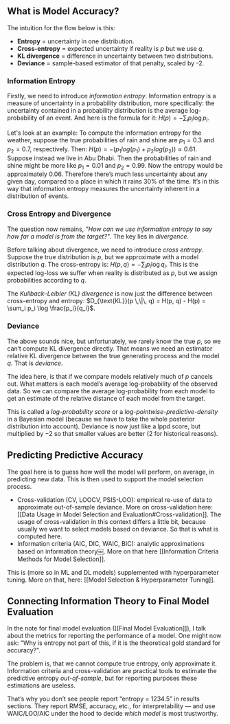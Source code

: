 ## What is Model Accuracy?
The intuition for the flow below is this:
- **Entropy** = uncertainty in one distribution.
- **Cross-entropy** = expected uncertainty if reality is $p$ but we use $q$.
- **KL divergence** = difference in uncertainty between two distributions.
- **Deviance** = sample-based estimator of that penalty, scaled by -2.
### Information Entropy
Firstly, we need to introduce *information entropy*. Information entropy is a measure of uncertainty in a probability distribution, more specifically: the uncertainty contained in a probability distribution is the average log-probability of an event. And here is the formula for it: $H(p) = - \sum_i p_i \log p_i$.

Let's look at an example: To compute the information entropy for the weather, suppose the true probabilities of rain and shine are $p_1 = 0.3$ and $p_2 = 0.7$, respectively. Then: $H(p) = −(p_1 log(p_1) + p_2 log(p_2)) ≈ 0.61$. Suppose instead we live in Abu Dhabi. Then the probabilities of rain and shine might be more like $p_1 = 0.01$ and $p_2 = 0.99$. Now the entropy would be approximately $0.06$. Therefore there’s much less uncertainty about any given day, compared to a place in which it rains 30% of the time. It’s in this way that information entropy measures the uncertainty inherent in a distribution of events. 
### Cross Entropy and Divergence
The question now remains, *"How can we use information entropy to say how far a model is from the target?"*. The key lies in *divergence*. 

Before talking about divergence, we need to introduce *cross entropy*. Suppose the true distribution is $p$, but we approximate with a model distribution $q$. The cross-entropy is: $H(p, q) = - \sum_i p_i \log q_i$. This is the expected log-loss we suffer when reality is distributed as $p$, but we assign probabilities according to $q$.

The *Kullback–Leibler (KL) divergence* is now just the difference between cross-entropy and entropy: $D_{\text{KL}}(p \,\|\, q) = H(p, q) - H(p) = \sum_i p_i \log \frac{p_i}{q_i}$.
### Deviance
The above sounds nice, but unfortunately, we rarely know the true $p$, so we can’t compute KL divergence directly. That means we need an estimator relative KL divergence between the true generating process and the model $q$. That is *deviance*. 

The idea here, is that if we compare models relatively much of $p$ cancels out. What matters is each model’s average log-probability of the observed data. So we can compare the average log-probability from each model to get an estimate of the relative distance of each model from the target.

This is called a *log-probability score* or a *log-pointwise-predictive-density* in a Bayesian model (because we have to take the whole posterior distribution into account). Deviance is now just like a lppd score, but multiplied by $−2$ so that smaller values are better (2 for historical reasons).
## Predicting Predictive Accuracy
The goal here is to guess how well the model will perform, on average, in predicting new data. This is then used to support the model selection process. 
- Cross-validation (CV, LOOCV, PSIS-LOO): empirical re-use of data to approximate out-of-sample deviance. More on cross-validation here: [[Data Usage in Model Selection and Evaluation#Cross-validation]]. The usage of cross-validation in this context differs a little bit, because usually we want to select models based on deviance. So that is what is computed here. 
- Information criteria (AIC, DIC, WAIC, BIC): analytic approximations based on information theory￼. More on that here [[Information Criteria Methods for Model Selection]]. 

This is (more so in ML and DL models) supplemented with hyperparameter tuning. More on that, here: [[Model Selection & Hyperparameter Tuning]].
## Connecting Information Theory to Final Model Evaluation
In the note for final model evaluation ([[Final Model Evaluation]]), I talk about the metrics for reporting the performance of a model. One might now ask: "Why is entropy not part of this, if it is the theoretical gold standard for accuracy?".

The problem is, that we cannot compute true entropy, only approximate it. Information criteria and cross-validation are practical tools to estimate the predictive entropy _out-of-sample_, but for reporting purposes these estimations are useless.

That’s why you don’t see people report “entropy = 1234.5” in results sections. They report RMSE, accuracy, etc., for interpretability — and use WAIC/LOO/AIC under the hood to decide _which model_ is most trustworthy.
